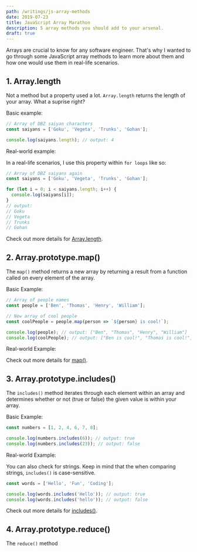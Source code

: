 ```yaml
---
path: /writings/js-array-methods
date: 2019-07-23
title: JavaScript Array Marathon
description: 5 array methods you should add to your arsenal.
draft: true
---
```


Arrays are crucial to know for any software engineer. That's why I wanted to go through some JavaScript array methods to learn more about them and how one would use them in real-life scenarios.

## 1. Array.length

Not a method but a property used a lot. `Array.length` returns the length of your array. What a suprise right?

Basic example:

```javascript
// Array of DBZ saiyan characters
const saiyans = ['Goku', 'Vegeta', 'Trunks', 'Gohan'];

console.log(saiyans.length); // output: 4
```

Real-world example:

In a real-life scenarios, I use this property within `for loops` like so:

```javascript
// Array of DBZ saiyans again
const saiyans = ['Goku', 'Vegeta', 'Trunks', 'Gohan'];

for (let i = 0; i < saiyans.length; i++) {
  console.log(saiyans[i]);
}
// output:
// Goku
// Vegeta
// Trunks
// Gohan
```

Check out more details for [Array.length](https://developer.mozilla.org/en-US/docs/Web/JavaScript/Reference/Global_Objects/Array/length).

## 2. Array.prototype.map()

The `map()` method returns a new array by returning a result from a function called on every element of the array.

Basic Example:

```javascript
// Array of people names
const people = ['Ben', 'Thomas', 'Henry', 'William'];

// New array of cool people
const coolPeople = people.map(person => `${person} is cool!`);

console.log(people); // output: ["Ben", "Thomas", "Henry", "William"]
console.log(coolPeople); // output: ["Ben is cool!", "Thomas is cool!", "Henry is cool!", "William is cool!"]
```

Real-world Example:

Check out more details for [map()](https://developer.mozilla.org/en-US/docs/Web/JavaScript/Reference/Global_Objects/Array/map).

## 3. Array.prototype.includes()

The `includes()` method iterates through each element within an array and determines whether or not (true or false) the given value is within your array.

Basic Example:

```javascript
const numbers = [1, 2, 4, 6, 7, 8];

console.log(numbers.includes(6)); // output: true
console.log(numbers.includes(23)); // output: false
```

Real-world Example:

You can also check for strings. Keep in mind that the when comparing strings, `includes()` is case-sensitive.

```javascript
const words = ['Hello', 'Fun', 'Coding'];

console.log(words.includes('Hello')); // output: true
console.log(words.includes('hello')); // output: false
```

Check out more details for [includes()](https://developer.mozilla.org/en-US/docs/Web/JavaScript/Reference/Global_Objects/Array/includes).

## 4. Array.prototype.reduce()

The `reduce()` method
